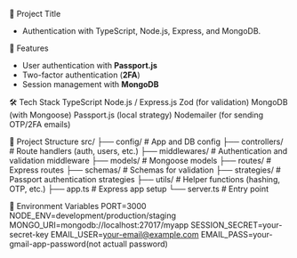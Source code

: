 📖 Project Title
  - Authentication with TypeScript, Node.js, Express, and MongoDB.

🚀 Features 
  - User authentication with **Passport.js**  
  - Two-factor authentication (**2FA**)  
  - Session management with **MongoDB**  

🛠️ Tech Stack
  TypeScript
  Node.js / Express.js
  Zod (for validation)
  MongoDB (with Mongoose)
  Passport.js (local strategy)
  Nodemailer (for sending OTP/2FA emails)
  
📂 Project Structure
  src/
   ├── config/         # App and DB config
   ├── controllers/    # Route handlers (auth, users, etc.)
   ├── middlewares/    # Authentication and validation middleware
   ├── models/         # Mongoose models
   ├── routes/         # Express routes
   ├── schemas/        # Schemas for validation
   ├── strategies/     # Passport authentication strategies
   ├── utils/          # Helper functions (hashing, OTP, etc.)
   ├── app.ts          # Express app setup
   └── server.ts       # Entry point

🔧 Environment Variables
    PORT=3000
    NODE_ENV=development/production/staging
    MONGO_URI=mongodb://localhost:27017/myapp
    SESSION_SECRET=your-secret-key
    EMAIL_USER=your-email@example.com
    EMAIL_PASS=your-gmail-app-password(not actuall password)
